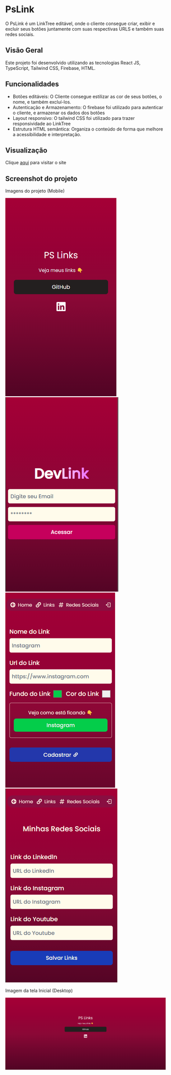 # PsLink
O PsLink é um LinkTree editável, onde o cliente consegue criar, exibir e excluir seus botões juntamente com suas respectivas URLS e também suas redes sociais.

## Visão Geral
Este projeto foi desenvolvido utilizando as tecnologias React JS, TypeScript, Tailwind CSS, Firebase, HTML.



## Funcionalidades
- Botões editáveis: O Cliente consegue estilizar as cor de seus botões, o nome, e também excluí-los.
- Autenticação e Armazenamento: O firebase foi utilizado para autenticar o cliente, e armazenar os dados dos botões
- Layout responsivo: O tailwind CSS foi utilizado para trazer responsividade ao LinkTree
- Estrutura HTML semântica: Organiza o conteúdo de forma que melhore a acessibilidade e interpretação.

## Visualização
Clique [aqui](https://pslink.vercel.app)  para visitar o site

## Screenshot do projeto
Imagens do projeto (Mobile)

![Imagem Pslink tela inicial Mobile](/src/assets/ScreenshotPrincipalScreen.png) ![Imagem Pslink tela de login Mobile](/src/assets/ScreenshotLoginScreen.png) ![Imagem Pslink tela da criação dos botões editáveis](/src/assets/ScreenshotEditButtonScreen.png) ![Imagem Pslink tela que adiciona os links das redes sociais](/src/assets/ScreenshotEditSocialMediaScreen.png)


Imagem da tela Inicial (Desktop)

![Imagem Pslink Tela incial Desktop](/src/assets/ScreenshotPrincipalScreenDesktop.png)
